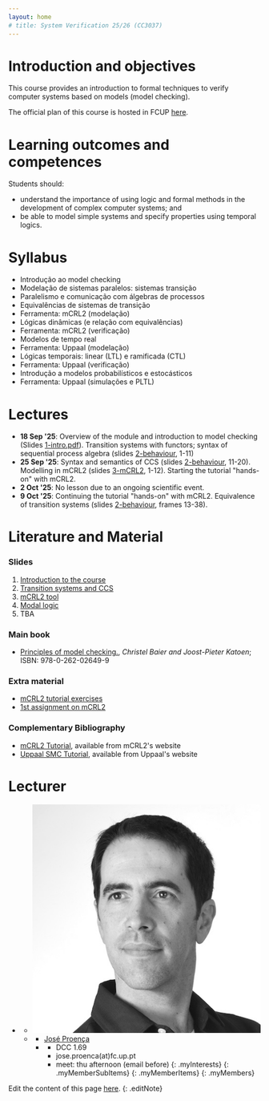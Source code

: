 ```yaml
---
layout: home
# title: System Verification 25/26 (CC3037)
---
```



<h1>Introduction and objectives </h1>

This course provides an introduction to formal techniques to verify computer systems based on models (model checking).

The official plan of this course is hosted in FCUP [here](https://sigarra.up.pt/fcup/pt/ucurr_geral.ficha_uc_view?pv_ocorrencia_id=570250).

# Learning outcomes and competences

Students should:

 - understand the importance of using logic and formal methods in the development of complex computer systems; and
 - be able to model simple systems and specify properties using temporal logics.


# Syllabus

- Introdução ao model checking
- Modelação de sistemas paralelos: sistemas transição
- Paralelismo e comunicação com álgebras de processos
- Equivalências de sistemas de transição
- Ferramenta: mCRL2 (modelação)
- Lógicas dinâmicas (e relação com equivalências)
- Ferramenta: mCRL2 (verificação)
- Modelos de tempo real
- Ferramenta: Uppaal (modelação)
- Lógicas temporais: linear (LTL) e ramificada (CTL)
- Ferramenta: Uppaal (verificação)
- Introdução a modelos probabilísticos e estocásticos
- Ferramenta: Uppaal (simulações e PLTL)

# Lectures

- __18 Sep '25__: Overview of the module and introduction to model checking (Slides [1-intro.pdf](slides/1-intro.pdf)). 
Transition systems with functors; syntax of sequential process algebra (slides [2-behaviour](slides/2-behaviour.pdf), 1-11)
- __25 Sep '25__: Syntax and semantics of CCS (slides [2-behaviour](slides/2-behaviour.pdf), 11-20).
Modelling in mCRL2 (slides [3-mCRL2](slides/3-mcrl2.pdf), 1-12). Starting the tutorial "hands-on" with mCRL2.
- __2 Oct '25__: No lesson due to an ongoing scientific event.
- __9 Oct '25__: Continuing the tutorial "hands-on" with mCRL2. Equivalence of transition systems (slides [2-behaviour](slides/2-behaviour.pdf), frames 13-38).

<!-- 
- __24 Sep '24__: Transition systems with functors; syntax of sequential process algebra (slides [2-behaviour](slides/2-behaviour.pdf), frames 6-18).
- __26 Sep '24__: Syntax and semantics of CCS (slides [2-behaviour](slides/2-behaviour.pdf), frames 18-29).
-  __1 Oct '24__: Modelling in mCRL2 (slides [3-mCRL2](slides/3-mcrl2.pdf), frames 1-12).
-  __3 Oct '24__: No lesson.
- __8 Oct '24__: Equivalence of transition systems (slides [2-behaviour](slides/2-behaviour.pdf), frames 13-38).
- __10 Oct '24__: Modal logics (slides [4-modal-logic.pdf](slides/4-modal-logic.pdf), frames 1-24).
- __15 Oct '24__: Exercises: specifying and explaining concrete formulas in process logic; process logic with regular expressions (slides [4-modal-logic.pdf](slides/4-modal-logic.pdf), frames 25-31).
- __17 Oct '24__: Modal logic in mCRL2 (slides [3-mCRL2](slides/3-mcrl2.pdf); Process logic vs. bisimulations; Richer modal logics (slides [4-modal-logic.pdf](slides/4-modal-logic.pdf), frames 33-47).
- __22 Oct '24__: LTL, CTL, and Hybrid logic; Frame definability (slides [4-modal-logic.pdf](slides/4-modal-logic.pdf), frames 47-53). Introduction to timed automata (slides [5-TA-modelling.pdf](slides/5-TA-modelling.pdf), frames 1-12).
- __24 Oct '24__: Timed automata and its composition, formally; Quick introduction to Uppaal (slides [5-TA-modelling.pdf](slides/5-TA-modelling.pdf), frames 12-21).
- __5 Nov '24__: Exercises on the composition of Timed Automata; Modelling in Uppaal; Introduction to the semantics of Timed Automata, formally (slides [5-TA-modelling.pdf](slides/5-TA-modelling.pdf), frames 21-29).
- __7 Nov '24__: Semantics of Timed Automata, formally; Timelocks and zeno paths (slides [5-TA-modelling.pdf](slides/5-TA-modelling.pdf), frames 29-38).
- __12 Nov '24__: Revision on timelocks and zeno paths; modelling extensions in Uppaal (slides [5-TA-modelling.pdf](slides/5-TA-modelling.pdf), frames 36-55).
- __14 Nov '24__: Comparing Timed Automata (slides [6-TA-verification.pdf](slides/6-TA-verification.pdf), frames 1-6).
- __19 Nov '24__: Timed and untimed bisimulations (slides [6-TA-verification.pdf](slides/6-TA-verification.pdf), frames 6-11)
- __21 Nov '24__: CTL in Uppaal (slides [6-TA-verification.pdf](slides/6-TA-verification.pdf), frames 12-25)
- __26 Nov '24__: Review CTL in Uppaal; mutual exclusion examples in Uppaal (slides [6-TA-verification.pdf](slides/6-TA-verification.pdf), frames 19-41)
- __28 Nov '24__: Probabilistic transition systems (slides [7-mchains.pdf](slides/7-mchains.pdf), frames 1-16)
- __3 Dec '24__: Probabilities in Uppaal (slides [7-mchains.pdf](slides/7-mchains.pdf), frames 16-30)
- __5 Dec '24__: EARS approach to requirement engineering [8-ears.pdf](slides/8-ears.pdf), frames 1-38)
- __10 Dec '24__: EARS approach - revision and exercises [8-ears.pdf](slides/8-ears.pdf), frames 38-55); Lines of work on verification of interacting (real-time) systems
- __12 Dec '24__: Hybrid programming in Lince [9-lince.pdf](slides/9-lince.pdf) - syntax and exercises
- __17 Dec '24__: Semantics of hybrid programs in Lince; random simulations in Lince [9-lince.pdf](slides/9-lince.pdf)
-->

<!--
- __29 Sep 24__: XYZ ([2-xyz.pdf - pages 13-36](slides/2-xyz.pdf)).
-->


# Literature and Material

### Slides

1. [Introduction to the course](slides/1-intro.pdf)
2. [Transition systems and CCS](slides/2-behaviour.pdf)
3. [mCRL2 tool](slides/3-mcrl2.pdf)
4. [Modal logic](slides/4-modal-logic.pdf)
5. TBA

<!--
5. [Timed automata: modelling](slides/5-TA-modelling.pdf)
6. [Timed automata: verifying](slides/6-TA-verification.pdf)
7. [Stochastic Timed automata](slides/7-mchains.pdf)
8. [EARS approach](slides/8-ears.pdf)
9. [Hybrid programs with Lince](slides/9-lince.pdf)
-->

### Main book

- [Principles of model checking.](http://catalogo.up.pt/F/-?func=find-b&local_base=FCUP&find_code=SYS&request=000288620), _Christel Baier and Joost-Pieter Katoen_; ISBN: 978-0-262-02649-9


 
### Extra material

- [mCRL2 tutorial exercises](exercises/adventurers/adventurers-tutorial-mcrl2.zip)
- [1st assignment on mCRL2](exercises/mcrl2-assignment.pdf)

<!-- - [2nd assignment on Uppaal](exercises/uppaal-assignment.pdf) -->


### Complementary Bibliography

- [mCRL2 Tutorial](https://www.mcrl2.org/web/user_manual/tutorial/tutorial.html), available from mCRL2's website
- [Uppaal SMC Tutorial](https://uppaal.org/texts/uppaal-smc-tutorial.pdf), available from Uppaal's website


<!-- 
# Teaching methods and learning activities

Lectures; intermediate test and final test, or final exam.

The lectures mix the presentation of new material (introducing concepts, main algorithms and some results) with interactive discussion of their application when solving real problems.

The homework focus is on practical application of algorithmic concepts, consolidating the learned material. 

The final exam and intermediate tests (closed book), globally evaluates the knowledge acquired by the students.

# Evaluation Type

Distributed evaluation with final exam.

### Assessment Components

|designation | Weight (%)|
|------------|-----------|
|Exam |70,00|
|Test | 30,00|


### Amount of time allocated to each course unit

|designation | Time (hours)|
|------------|-------------|
|Home study | 120,00|
|Attendance time | 42,00|
|**Total:** | 162,00|


# Eligibility for exams

All students will be admitted to the exam.


# Calculation formula of final grade

 - __(IT)__ intermediate mid-term test: 30% (done during a lesson, required >=5.5)

 - __(FT)__ final test: 70% (done during the normal exam period, required >=5.5)
 
 - __(ER)__ final exam: 100% (done during "recurso" period, required >=9.5)



1st ("Normal") classification: C = IT*0.3+ FT*0.7 >= 9.5

2nd ("Recurso") classification: C = ER >= 9.5

 -->
<!--
# Classification improvement

By final exam.
-->
   

<!-- # Contact

The day and time for _appointments_ is Friday afternoon ([José Proença](https://jose.proenca.org)). Please
email me the day before if you wish to meet. If you prefer you
can also just send an email with your questions to [José Proença](mailto:jose.proenca@fc.up.pt), or we can try to book an online meeting.
 -->
<!-- https://fm-dcc.github.io/sv2526/ -->


# Lecturer

  - 
    + ![José Proença's photo](assets/img/photos/jp.jpg)
    + <a></a>
      * [José Proença](https://jose.proenca.org)
      * <a></a>
        + DCC 1.69
        + jose.proenca<span>(at)</span>fc.up.pt
        + meet: thu afternoon (email before)
        {: .myInterests}
      {: .myMemberSubItems}
    {: .myMemberItems}
  {: .myMembers}


   


Edit the content of this page [here](https://github.com/FM-DCC/sv2526/blob/main/index.md).
{: .editNote}
